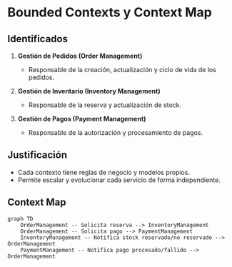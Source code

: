 # Bounded Contexts y Context Map

## Identificados

1. **Gestión de Pedidos (Order Management)**
   - Responsable de la creación, actualización y ciclo de vida de los pedidos.

2. **Gestión de Inventario (Inventory Management)**
   - Responsable de la reserva y actualización de stock.

3. **Gestión de Pagos (Payment Management)**
   - Responsable de la autorización y procesamiento de pagos.

## Justificación

- Cada contexto tiene reglas de negocio y modelos propios.
- Permite escalar y evolucionar cada servicio de forma independiente.

## Context Map

```mermaid
graph TD
    OrderManagement -- Solicita reserva --> InventoryManagement
    OrderManagement -- Solicita pago --> PaymentManagement
    InventoryManagement -- Notifica stock reservado/no reservado --> OrderManagement
    PaymentManagement -- Notifica pago procesado/fallido --> OrderManagement
```
